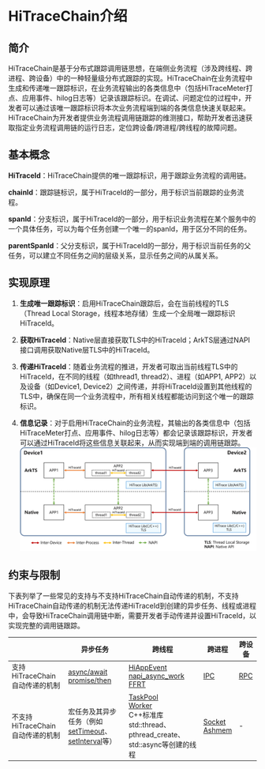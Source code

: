 # HiTraceChain介绍


## 简介

HiTraceChain是基于分布式跟踪调用链思想，在端侧业务流程（涉及跨线程、跨进程、跨设备）中的一种轻量级分布式跟踪的实现。HiTraceChain在业务流程中生成和传递唯一跟踪标识，在业务流程输出的各类信息中（包括HiTraceMeter打点、应用事件、hilog日志等）记录该跟踪标识。在调试、问题定位的过程中，开发者可以通过该唯一跟踪标识将本次业务流程端到端的各类信息快速关联起来。HiTraceChain为开发者提供业务流程调用链跟踪的维测接口，帮助开发者迅速获取指定业务流程调用链的运行日志，定位跨设备/跨进程/跨线程的故障问题。


## 基本概念

**HiTraceId**：HiTraceChain提供的唯一跟踪标识，用于跟踪业务流程的调用链。

**chainId**：跟踪链标识，属于HiTraceId的一部分，用于标识当前跟踪的业务流程。

**spanId**：分支标识，属于HiTraceId的一部分，用于标识业务流程在某个服务中的一个具体任务，可以为每个任务创建一个唯一的spanId，用于区分不同的任务。

**parentSpanId**：父分支标识，属于HiTraceId的一部分，用于标识当前任务的父任务，可以建立不同任务之间的层级关系，显示任务之间的从属关系。


## 实现原理

1. **生成唯一跟踪标识**：启用HiTraceChain跟踪后，会在当前线程的TLS（Thread Local Storage，线程本地存储）生成一个全局唯一跟踪标识HiTraceId。

2. **获取HiTraceId**：Native层直接获取TLS中的HiTraceId；ArkTS层通过NAPI接口调用获取Native层TLS中的HiTraceId。

3. **传递HiTraceId**：随着业务流程的推进，开发者可取出当前线程TLS中的HiTraceId，在不同的线程（如thread1, thread2）、进程（如APP1, APP2）以及设备（如Device1, Device2）之间传递，并将HiTraceId设置到其他线程的TLS中，确保在同一个业务流程中，所有相关线程都能访问到这个唯一的跟踪标识。

4. **信息记录**：对于启用HiTraceChain的业务流程，其输出的各类信息中（包括HiTraceMeter打点、应用事件、hilog日志等）都会记录该跟踪标识，开发者可以通过HiTraceId将这些信息关联起来，从而实现端到端的调用链跟踪。
   ![hitracechain-principle](figures/hitracechain-principle.png)


## 约束与限制

下表列举了一些常见的支持与不支持HiTraceChain自动传递的机制，不支持HiTraceChain自动传递的机制无法传递HiTraceId到创建的异步任务、线程或进程中，会导致HiTraceChain调用链中断，需要开发者手动传递并设置HiTraceId，以实现完整的调用链跟踪。

|  | 异步任务 | 跨线程 | 跨进程 | 跨设备 | 
| -------- | -------- | -------- | -------- | -------- |
| 支持HiTraceChain自动传递的机制 | [async/await](../arkts-utils/async-concurrency-overview.md#asyncawait)<br/>[promise/then](../arkts-utils/async-concurrency-overview.md#promise) | [HiAppEvent](hiappevent-intro.md)<br/>[napi_async_work](../napi/use-napi-asynchronous-task.md)<br/>[FFRT](../ffrt/ffrt-overview.md) | [IPC](../ipc/ipc-rpc-overview.md) | [RPC](../ipc/ipc-rpc-overview.md) | 
| 不支持HiTraceChain自动传递的机制 | 宏任务及其异步任务（例如[setTimeout](../reference/common/js-apis-timer.md#settimeout)、[setInterval](../reference/common/js-apis-timer.md#setinterval)等） | [TaskPool](../arkts-utils/taskpool-introduction.md)<br/>[Worker](../arkts-utils/worker-introduction.md)<br/>C++标准库std::thread、pthread_create、std::async等创建的线程 | [Socket](../network/socket-connection.md)<br/>[Ashmem](../reference/apis-ipc-kit/js-apis-rpc.md#ashmem8) | - | 
